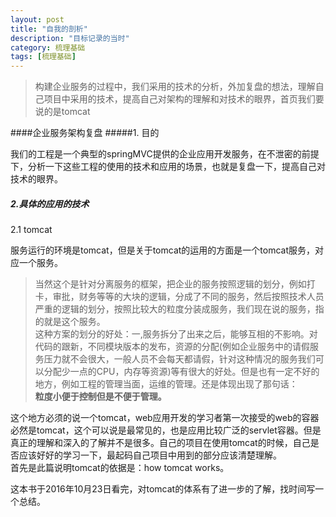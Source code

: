 ```yaml
---
layout: post
title: "自我的剖析"
description: "目标记录的当时"
category: 梳理基础
tags: [梳理基础]
---
```

> 构建企业服务的过程中，我们采用的技术的分析，外加复盘的想法，理解自己项目中采用的技术，提高自己对架构的理解和对技术的眼界，首页我们要说的是tomcat      

####企业服务架构复盘
#####1. 目的

我们的工程是一个典型的springMVC提供的企业应用开发服务，在不泄密的前提下，分析一下这些工程的使用的技术和应用的场景，也就是复盘一下，提高自己对技术的眼界。

##### 2.具体的应用的技术

2.1 tomcat

服务运行的环境是tomcat，但是关于tomcat的运用的方面是一个tomcat服务，对应一个服务。

> 当然这个是针对分离服务的框架，把企业的服务按照逻辑的划分，例如打卡，审批，财务等等的大块的逻辑，分成了不同的服务，然后按照技术人员严重的逻辑的划分，按照比较大的粒度分装成服务，我们现在说的服务，指的就是这个服务。          
> 这种方案的划分的好处：一,服务拆分了出来之后，能够互相的不影响。对代码的跟新，不同模块版本的发布，资源的分配(例如企业服务中的请假服务压力就不会很大，一般人员不会每天都请假，针对这种情况的服务我们可以分配少一点的CPU，内存等资源)等有很大的好处。但是也有一定不好的地方，例如工程的管理当面，运维的管理。还是体现出现了那句话：         
> **粒度小便于控制但是不便于管理。**

这个地方必须的说一个tomcat，web应用开发的学习者第一次接受的web的容器必然是tomcat，这个可以说是最常见的，也是应用比较广泛的servlet容器。但是真正的理解和深入的了解并不是很多。自己的项目在使用tomcat的时候，自己是否应该好好的学习一下，最起码自己项目中用到的部分应该清楚理解。    
首先是此篇说明tomcat的依据是：how tomcat works。

这本书于2016年10月23日看完，对tomcat的体系有了进一步的了解，找时间写一个总结。
